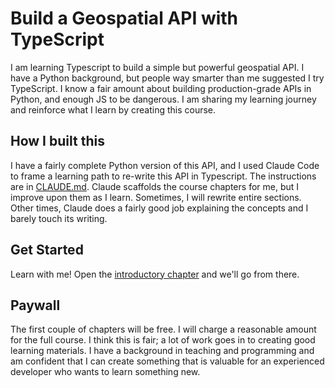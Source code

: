 # Build a Geospatial API with TypeScript

I am learning Typescript to build a simple but powerful geospatial API. I have a Python background, but people way smarter than me suggested I try TypeScript. I know a fair amount about building production-grade APIs in Python, and enough JS to be dangerous. I am sharing my learning journey and reinforce what I learn by creating this course.

## How I built this

I have a fairly complete Python version of this API, and I used Claude Code to frame a learning path to re-write this API in Typescript. The instructions are in [CLAUDE.md](CLAUDE.md). Claude scaffolds the course chapters for me, but I improve upon them as I learn. Sometimes, I will rewrite entire sections. Other times, Claude does a fairly good job explaining the concepts and I barely touch its writing.

## Get Started

Learn with me! Open the [introductory chapter](00-project-overview/project-overview.md) and we'll go from there.

## Paywall

The first couple of chapters will be free. I will charge a reasonable amount for the full course. I think this is fair; a lot of work goes in to creating good learning materials. I have a background in teaching and programming and am confident that I can create something that is valuable for an experienced developer who wants to learn something new.